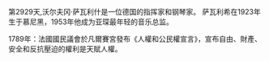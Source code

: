 第2929天,沃尔夫冈·萨瓦利什是一位德国的指挥家和钢琴家。 萨瓦利希在1923年生于慕尼黑，1953年他成为亚琛最年轻的音乐总监。

1789年：法國國民議會於凡爾賽宮發布《人權和公民權宣言》，宣布自由、財產、安全和反抗壓迫的權利是天賦人權。